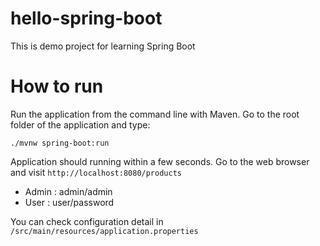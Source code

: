 # hello-spring-boot
This is demo project for learning Spring Boot

# How to run
Run the application from the command line with Maven. Go to the root folder of the application and type:
```
./mvnw spring-boot:run
```
Application should running within a few seconds.
Go to the web browser and visit `http://localhost:8080/products`
- Admin : admin/admin
- User : user/password

You can check configuration detail in `/src/main/resources/application.properties`
